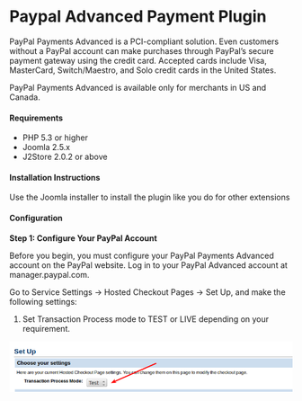 # Paypal Advanced Payment Plugin

PayPal Payments Advanced is a PCI-compliant solution. Even customers without a PayPal account can make purchases through PayPal’s secure payment gateway using the credit card. Accepted cards include Visa, MasterCard, Switch/Maestro, and Solo credit cards in the United States. 

PayPal Payments Advanced is available only for merchants in US and Canada.

#### Requirements 
* PHP 5.3 or higher
* Joomla 2.5.x
* J2Store 2.0.2 or above 

#### Installation Instructions 

Use the Joomla installer to install the plugin like you do for other extensions

#### Configuration
**Step 1: Configure Your PayPal Account**

Before you begin, you must configure your PayPal Payments Advanced account on the PayPal website. Log in to your PayPal Advanced account at manager.paypal.com. 

Go to Service Settings -> Hosted Checkout Pages -> Set Up, and make the following settings:

1. Set Transaction Process mode to TEST or LIVE depending on your requirement.

![Setup Paypal Advanced](setup_paypal_advanced.png)

















